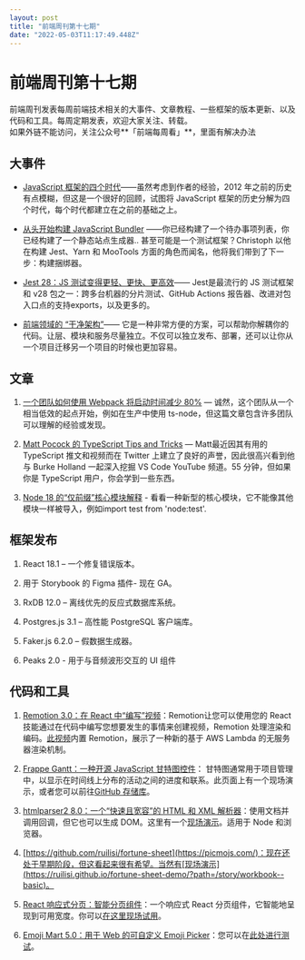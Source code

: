 ```yaml
---
layout: post
title: "前端周刊第十七期"
date: "2022-05-03T11:17:49.448Z"
---
```

前端周刊第十七期
========

前端周刊发表每周前端技术相关的大事件、文章教程、一些框架的版本更新、以及代码和工具。每周定期发表，欢迎大家关注、转载。  
如果外链不能访问，关注公众号**「前端每周看」**，里面有解决办法

大事件
---

*   [JavaScript 框架的四个时代](https://www.pzuraq.com/blog/four-eras-of-javascript-frameworks)——虽然考虑到作者的经验，2012 年之前的历史有点模糊，但这是一个很好的回顾，试图将 JavaScript 框架的历史分解为四个时代，每个时代都建立在之前的基础之上。
    
*   [从头开始构建 JavaScript Bundler](https://cpojer.net/posts/building-a-javascript-bundler) ——你已经构建了一个待办事项列表，你已经构建了一个静态站点生成器.. 甚至可能是一个测试框架？Christoph 以他在构建 Jest、Yarn 和 MooTools 方面的角色而闻名，他将我们带到了下一步：构建捆绑器。
    
*   [Jest 28：JS 测试变得更轻、更快、更高效](https://jestjs.io/blog/2022/04/25/jest-28)—— Jest是最流行的 JS 测试框架和 v28 包之一：跨多台机器的分片测试、GitHub Actions 报告器、改进对包入口点的支持exports，以及更多的。
    
*   [前端领域的 “干净架构”](https://juejin.cn/post/7054888223830441991)—— 它是一种非常方便的方案，可以帮助你解耦你的代码。让层、模块和服务尽量独立。不仅可以独立发布、部署，还可以让你从一个项目迁移另一个项目的时候也更加容易。
    

文章
--

1.  [一个团队如何使用 Webpack 将启动时间减少 80%](https://www.rudderstack.com/blog/how-we-reduced-startup-time-by-80-with-webpack/) — 诚然，这个团队从一个相当低效的起点开始，例如在生产中使用 ts-node，但这篇文章包含许多团队可以理解的经验或发现。
    
2.  [Matt Pocock 的 TypeScript Tips and Tricks](https://www.youtube.com/watch?v=hBk4nV7q6-w) — Matt最近因其有用的 TypeScript 推文和视频而在 Twitter 上建立了良好的声誉，因此很高兴看到他与 Burke Holland 一起深入挖掘 VS Code YouTube 频道。55 分钟，但如果你是 TypeScript 用户，你会学到一些东西。
    
3.  [Node 18 的“仅前缀”核心模块解释](https://fusebit.io/blog/node-18-prefix-only-modules/?utm_source=javascriptweekly.com&utm_medium=referral&utm_campaign=none) - 看看一种新型的核心模块，它不能像其他模块一样被导入，例如import test from 'node:test'.
    

框架发布
----

1.  React 18.1 – 一个修复错误版本。
    
2.  用于 Storybook 的 Figma 插件- 现在 GA。
    
3.  RxDB 12.0 – 离线优先的反应式数据库系统。
    
4.  Postgres.js 3.1 – 高性能 PostgreSQL 客户端库。
    
5.  Faker.js 6.2.0 – 假数据生成器。
    
6.  Peaks 2.0 - 用于与音频波形交互的 UI 组件
    

代码和工具
-----

1.  [Remotion 3.0：在 React 中“编写”视频](https://www.remotion.dev/blog/3-0)：Remotion让您可以使用您的 React 技能通过在代码中编写您想要发生的事情来创建视频，Remotion 处理渲染和编码。[此视频](https://www.youtube.com/watch?v=GN2jkJphR5M)内置 Remotion，展示了一种新的基于 AWS Lambda 的无服务器渲染机制。
    
2.  [Frappe Gantt：一种开源 JavaScript 甘特图控件](https://frappe.io/gantt)： 甘特图通常用于项目管理中，以显示在时间线上分布的活动之间的进度和联系。此页面上有一个现场演示，或者您可以前往[GitHub 存储库](https://github.com/frappe/gantt)。
    
3.  [htmlparser2 8.0：一个“快速且宽容”的 HTML 和 XML 解析器](https://github.com/fb55/htmlparser2)：使用文档并调用回调，但它也可以生成 DOM。这里有一个[现场演示](https://astexplorer.net/#/2AmVrGuGVJ)。适用于 Node 和浏览器。
    
4.  [https://github.com/ruilisi/fortune-sheet](https://picmojs.com/)：现在还处于早期阶段，但这看起来很有希望。当然有[现场演示](https://ruilisi.github.io/fortune-sheet-demo/?path=/story/workbook--basic)。
    
5.  [React 响应式分页：智能分页组件](https://github.com/jonelantha/react-responsive-pagination)：一个响应式 React 分页组件，它智能地呈现到可用宽度。你可以[在这里现场试用](https://react-responsive-pagination.elantha.com/live-demo/)。
    
6.  [Emoji Mart 5.0：用于 Web 的可自定义 Emoji Picker](https://github.com/missive/emoji-mart)：您可以在[此处进行测试](https://missiveapp.com/open/emoji-mart)。